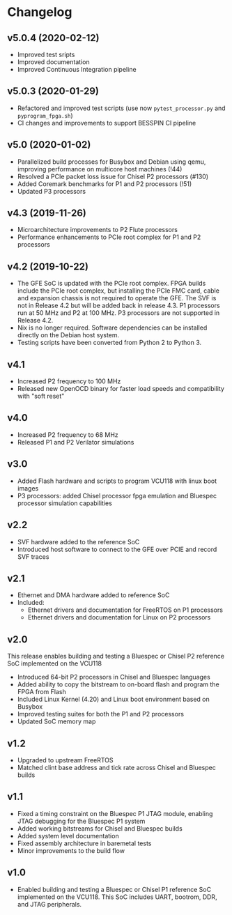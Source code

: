 # Changelog

## v5.0.4 (2020-02-12)
* Improved test sripts
* Improved documentation
* Improved Continuous Integration pipeline

## v5.0.3 (2020-01-29)
* Refactored and improved test scripts (use now `pytest_processor.py` and `pyprogram_fpga.sh`)
* CI changes and improvements to support BESSPIN CI pipeline


## v5.0 (2020-01-02)
* Parallelized build processes for Busybox and Debian using qemu, improving performance on multicore host machines (!44)
* Resolved a PCIe packet loss issue for Chisel P2 processors (#130)
* Added Coremark benchmarks for P1 and P2 processors (!51)
* Updated P3 processors

## v4.3 (2019-11-26)
* Microarchitecture improvements to P2 Flute processors
* Performance enhancements to PCIe root complex for P1 and P2 processors

## v4.2 (2019-10-22)
* The GFE SoC is updated with the PCIe root complex. FPGA builds include the PCIe root complex, but installing the PCIe FMC card, cable and expansion chassis is not required to operate the GFE. The SVF is not in Release 4.2 but will be added back in release 4.3. P1 processors run at 50 MHz and P2 at 100 MHz. P3 processors are not supported in Release 4.2. 
* Nix is no longer required. Software dependencies can be installed directly on the Debian host system.
* Testing scripts have been converted from Python 2 to Python 3.

## v4.1
* Increased P2 frequency to 100 MHz
* Released new OpenOCD binary for faster load speeds and compatibility with "soft reset" 

## v4.0
* Increased P2 frequency to 68 MHz
* Released P1 and P2 Verilator simulations

## v3.0
* Added Flash hardware and scripts to program VCU118 with linux boot images
* P3 processors: added Chisel processor fpga emulation and Bluespec processor simulation capabilities

## v2.2
* SVF hardware added to the reference SoC
* Introduced host software to connect to the GFE over PCIE and record SVF traces

## v2.1
* Ethernet and DMA hardware added to reference SoC
* Included:
    * Ethernet drivers and documentation for FreeRTOS on P1 processors
    * Ethernet drivers and documentation for Linux on P2 processors
    
## v2.0
This release enables building and testing a Bluespec or Chisel P2 reference SoC implemented on the VCU118
* Introduced 64-bit P2 processors in Chisel and Bluespec languages
* Added ability to copy the bitstream to on-board flash and program the FPGA from Flash
* Included Linux Kernel (4.20) and Linux boot environment based on Busybox
* Improved testing suites for both the P1 and P2 processors
* Updated SoC memory map

## v1.2
* Upgraded to upstream FreeRTOS
* Matched clint base address and tick rate across Chisel and Bluespec builds

## v1.1
* Fixed a timing constraint on the Bluespec P1 JTAG module, enabling JTAG debugging for the Bluespec P1 system
* Added working bitstreams for Chisel and Bluespec builds
* Added system level documentation
* Fixed assembly architecture in baremetal tests
* Minor improvements to the build flow

## v1.0
* Enabled building and testing a Bluespec or Chisel P1 reference SoC implemented on the VCU118. This SoC includes UART, bootrom, DDR, and JTAG peripherals.
